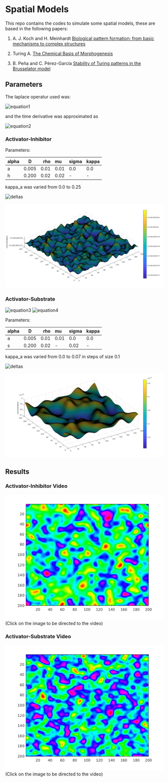 # Spatial Models

This repo contains the codes to simulate some spatial models, these are based in the following papers:

1. A. J. Koch and H. Meinhardt [Biological pattern formation: from basic mechanisms to complex structures](https://journals.aps.org/rmp/abstract/10.1103/RevModPhys.66.1481)

2. Turing A. [The Chemical Basis of Morphogenesis](http://www.dna.caltech.edu/courses/cs191/paperscs191/turing.pdf)

3. B. Peña and C. Pérez-García [Stability of Turing patterns in the Brusselator model](https://journals.aps.org/pre/abstract/10.1103/PhysRevE.64.056213)

## Parameters

The laplace operatur used was:

![equation1](http://latex2png.com/output//latex_461714ff355f1e8ccbb273ce8bb3e987.png)

and the time derivative was approximated as 

![equation2](http://latex2png.com/output//latex_6311a2384add92126d25cb8f12c96b12.png)

### Activator-Inhibitor 

Parameters:

| alpha  |   D   | rho   | mu    | sigma | kappa |
| ------ |:-----:| -----:|:------|-------|-------|
| a      | 0.005 | 0.01  | 0.01  |  0.0  | 0.0   |
| h      | 0.200 | 0.02  | 0.02  |   -   |  -    |

kappa_a was varied from 0.0 to 0.25

![deltas](http://latex2png.com/output//latex_72882b258a9c60e7a925b584f8fa5119.png)

![results1](results/activ_inhib_200g.png "Image 1")


### Activator-Substrate 


![equation3](http://latex2png.com/output//latex_a98f1cbe6b58a2b777d1e0a8d1012b12.png)
![equation4](http://latex2png.com/output//latex_b6d0c6172b6fd44b1af56767a0b9edfc.png)

Parameters:

| alpha  |   D   | rho   | mu    | sigma | kappa |
| ------ |:-----:| -----:|:------|-------|-------|
| a      | 0.005 | 0.01  | 0.01  |  0.0  | 0.0   |
| s      | 0.200 | 0.02  |   -   |  0.02 |  -    |

kappa_a was varied from 0.0 to 0.07 in steps of size 0.1

![deltas](http://latex2png.com/output//latex_72882b258a9c60e7a925b584f8fa5119.png)

![results_2](results/activ_subs_11500_00.png "Image 2")

## Results

### Activator-Inhibitor Video

[![video1](results/activ_inhib_gu_1400.png)](https://youtu.be/Q_eaAH4DsCA)
(Click on the image to be directed to the video)

### Activator-Substrate Video
[![video2](results/activ_subu1000g.png)](https://youtu.be/Q_eaAH4DsCA)
(Click on the image to be directed to the video)
